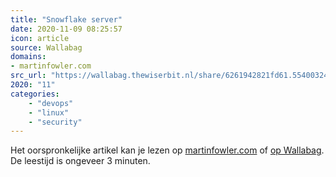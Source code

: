 ```yaml
---
title: "Snowflake server"
date: 2020-11-09 08:25:57
icon: article
source: Wallabag
domains:
- martinfowler.com
src_url: "https://wallabag.thewiserbit.nl/share/6261942821fd61.55400324"
2020: "11"
categories:
    - "devops"
    - "linux"
    - "security"
---
```

Het oorspronkelijke artikel kan je lezen op [martinfowler.com](https://martinfowler.com/bliki/SnowflakeServer.html) of [op Wallabag](https://wallabag.thewiserbit.nl/share/6261942821fd61.55400324). De leestijd is ongeveer 3 minuten.